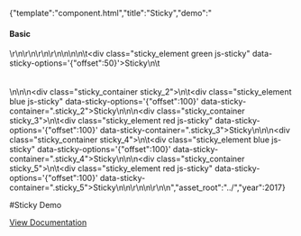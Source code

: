{"template":"component.html","title":"Sticky","demo":"<h4>Basic</h4>\r\n\r\n<!-- START: FIRSTDEMO -->\r\n\r\n<style>\n\t.sticky_container { border: 1px solid #999; height: 500px; }\n\t.sticky_element { color: white; font-size: 12px; height: 50px; line-height: 50px; overflow: hidden; padding: 0; text-align: center; width: 100%; }\n\t.sticky_element.green { background: green; z-index: 10; }\n\t.sticky_element.blue  { background: blue; }\n\t.sticky_element.red   { background: red; }\n</style>\n\n<!-- <div class=\"sticky_container sticky_1\"> -->\n\t<div class=\"sticky_element green js-sticky\" data-sticky-options='{\"offset\":50}'>Sticky</div>\n\t<br><br><br>\n<!-- </div> -->\n\n<div class=\"sticky_container sticky_2\">\n\t<div class=\"sticky_element blue js-sticky\" data-sticky-options='{\"offset\":100}' data-sticky-container=\".sticky_2\">Sticky</div>\n</div>\n\n<div class=\"sticky_container sticky_3\">\n\t<div class=\"sticky_element red js-sticky\" data-sticky-options='{\"offset\":100}' data-sticky-container=\".sticky_3\">Sticky</div>\n</div>\n\n<div class=\"sticky_container sticky_4\">\n\t<div class=\"sticky_element blue js-sticky\" data-sticky-options='{\"offset\":100}' data-sticky-container=\".sticky_4\">Sticky</div>\n</div>\n\n<div class=\"sticky_container sticky_5\">\n\t<div class=\"sticky_element red js-sticky\" data-sticky-options='{\"offset\":100}' data-sticky-container=\".sticky_5\">Sticky</div>\n</div>\n\r\n<!-- <div class=\"demo_container\">\n\t<div class=\"demo_example\">\r\n\t\t<div class=\"button toggle js-swap\" data-swap-target=\".toggle_target_0\">Handle</div>\r\n\t\t<div class=\"toggle_target toggle_target_0\">Content</div>\r\n\t</div>\r\n\t<div class=\"demo_code\">\r\n\t\t<pre><code class=\"language-html\">&lt;h2 class=&quot;swap&quot; data-swap-target=&quot;.swap_target&quot;&gt;Handle&lt;/h2&gt;\r\n&lt;div class=&quot;swap_target&quot;&gt;Content&lt;/div&gt;</code></pre>\r\n\t\t<pre><code class=\"language-javascript\">$(\".swap\").swap();</code></pre>\r\n\t</div>\r\n</div> -->\n\r\n<!-- END: FIRSTDEMO -->\n","asset_root":"../","year":2017}

 #Sticky Demo
<p class="back_link"><a href="https://formstone.it/components/sticky">View Documentation</a></p>